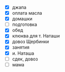 - [x] джапа 
- [x] оплата масла
- [x] домашки
- [ ] подготовка
- [x] обед
- [x] клюква для т. Наташи
- [x] довоз Щербинки
- [x] занятия
- [x] и. Наташа
- [ ] сдек, довоз
- [ ] мама